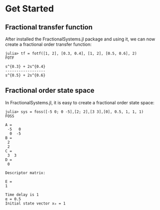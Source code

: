 # Get Started

## Fractional transfer function

After installed the FractionalSystems.jl package and using it, we can now create a fractional order transfer function:

```julia-repl
julia> tf = fotf([1, 2], [0.3, 0.4], [1, 2], [0.5, 0.6], 2)
FOTF

s^{0.3} + 2s^{0.4}
------------------
s^{0.5} + 2s^{0.6}
```

## Fractional order state space

In FractionalSystems.jl, it is easy to create a fractional order state space:

```julia-repl
julia> sys = foss([-5 0; 0 -5],[2; 2],[3 3],[0], 0.5, 1, 1, 1)
FOSS

A =
 -5   0
  0  -5
B =
 2
 2
C =
 3  3
D =
 0

Descriptor matrix:

E =
1

Time delay is 1
α = 0.5
Initial state vector x₀ = 1
```